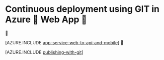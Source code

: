 <properties 
	pageTitle="Continuous deployment using GIT in Azure Web App" 
	description="Learn how to use Git to publish an Azure web app, and then enable continuous deployment from Bitbucket, CodePlex, Dropbox, GitHub, or Mercurial." 
	services="app-service" 
	documentationCenter=".net" 
	authors="cephalin" 
	manager="wpickett" 
	editor="mollybos"/>

<tags
	ms.service="app-service"
	ms.date="02/26/2016"
	wacn.date=""/>

# Continuous deployment using GIT in Azure  Web App 


[AZURE.INCLUDE [app-service-web-to-api-and-mobile](../../includes/app-service-web-to-api-and-mobile.md)]


[AZURE.INCLUDE [publishing-with-git](../../includes/publishing-with-git.md)]
 

